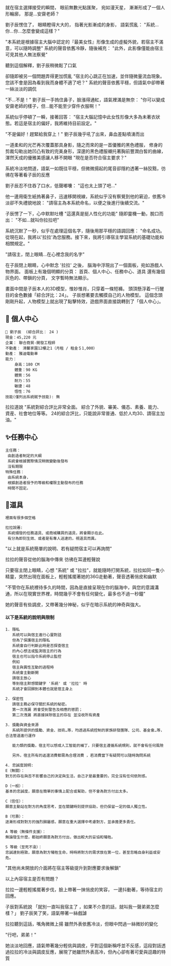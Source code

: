 就在宿主選擇接受的瞬間，
眼前無數光點匯聚，
宛如漫天星，
漸漸形成了一個人形輪廓，
那是...安齋老師？

劉子辰愣住了，
眼睛瞪得大大的，
指著光影漸成的身影，
語氣慌亂：
"系統...你...你...怎麼會變成這樣？"

"本系統是根據宿主大腦中認定的『最美女性』形像生成的虛擬外貌，若宿主不滿意，可以隨時調整"
系統的聲音依舊冷靜，隨後補充：
"此外，此影像僅能由宿主可見其他人無法察覺"

聽到這個解釋，劉子辰稍微鬆了口氣

卻隨即被另一個問題弄得更加慌亂
"宿主的心跳正在加速，並伴隨微量流血現象。您該不會是因為看到我而身體不適了吧？"
系統的聲音依舊平穩，但語氣中卻帶著一絲淡淡的調侃

"不...不是！"
劉子辰一手摀住鼻子，臉漲得通紅，語氣裡滿是無奈：
"你可以變成安齋老師的樣子，但…能不能至少穿件衣服啊！"

系統似乎停頓了一瞬，接著回答：
"宿主大腦記憶中此女性形像大多為未著衣狀態。若這是宿主的偏好，我將維持目前設定。"

"不是偏好！趕緊給我穿上！"
劉子辰幾乎吼了出來，鼻血差點噴湧而出

一道柔和的光芒再次覆蓋那具身影，隨之而來的是一首優雅的黑色禮服，
修身的剪裁勾勒出她凹凸有致的完美身形，深邃的黑色禮服襯托著胸前豐潤白皙的曲線，渾然天成的優雅美感讓人移不開眼
"現在是否符合宿主要求？"

系統冷淡地問道，語氣一如既往平穩，但微微揚起的尾音卻隱約透著一絲狡黠，彷彿在等著看子辰的反應

劉子辰忍不住吞了口水，低聲嘟囔：
"這也太上頭了吧…"

他一邊用衛生紙摀著鼻子，迅速移開視線，系統似乎沒有察覺到他的窘迫，依舊冷淡卻不失禮貌地說：
"請宿主為本系統命名，以便之後進行後續交流。"

子辰愣了一下，心中默默吐槽
"這還真是挺人性化的功能"
隨即靈機一動，脫口而出：
"不如…就叫你拉拉吧"

系統沉默了一秒，似乎在處理這個名字，隨後用那平穩的語調回應：
"命名成功。從現在起，我將以'拉拉'為您服務。接下來，我將引導宿主學習系統的基礎功能和相關規定。"

"請宿主，閉上眼睛…在心裡念我的名字"

在子辰閉上眼睛，心中默念 '拉拉' 之後，
腦海中浮現出了一個面板，宛如游戲人物界面。
面板上有幾個明顯的分頁：
首頁、個人中心、任務中心、道具
還有幾個灰色的、帶鎖的分頁，
文字暫時無法顯示。

畫面中間是子辰本人的3D模型，惟妙惟肖，只穿着一條短褲。
頭頂懸浮着一行醒目的金色數據「綜合評比：24」。
子辰想著要去觸摸自己的人物模型。
這個念頭剛剛升起，人物模型上就出現了點擊特效，遊戲界面直接跳轉到了「個人中心」。

## 📰 個人中心
```
📰 劉子辰  (綜合評比： 24 )
現金：45,220 元
企業： 聯合商貿-開發工程師
不動產： 清馨家園12樓之1（月租 / 租金＄1,000）
動產： 雅迪電動車
能力：
    身高：180 CM
    體重：90 KG
    體質：56
    耐力：55
    敏捷：48
    悟性：76
技能(僅列出系統賦予技能): 無
```

拉拉道說
"系統對綜合評比非常全面。
綜合了外貌、審美、儀态、素養、能力、資産、社會地位等等。
24的綜合評比，只能說非常普通、低於人均30、請宿主加油。"

## ✨任務中心
```
主任務：
 由創造者制定的大綱
 系統會根據實際情況稍微變動後發布
 沒有期限
特殊任務：
 由系統本身，
 根據創造者授予的等級和權限主動發布的任務
 時間不固定。
```

## 🧰道具

```
裡面有很多個空格

拉拉說著:
 系統頒發的任務道具、或商城購買的道具，將會顯示在此。
 有分為即刻生效、或者是有專人送達的，視道具而異。
```

"以上就是系統簡單的說明、若有疑問宿主可以再詢問"

拉拉的聲音從他的腦海中傳來
彷彿在耳邊輕聲說

只要宿主閉上眼睛，心想 "系統" 或 "拉拉"，就能隨時打開系統，拉拉如同一隻小精靈，突然出現在面板上，輕輕搖擺著她的36G走動著，聲音透著俏皮和幽默

"不管你在系統裡待多久的時間，因為是直接呈現在你的腦海中，與您的意識溝通，所以在現實世界裡，時間幾乎不會有任何變化，最多也不過一秒鐘"

她的聲音有些調皮，又帶著幾分神秘，似乎在暗示系統的神奇與強大。

#### 以下是系統的說明與限制
```
1. 隱私
   系統可以與宿主進行心靈對話
   但為了保護宿主的隱私
   系統會自行判斷此時是否探查宿主
   的內心想法或監測宿主的行為
   宿主也可以指令系統停止監控
   例如
   宿主與異性互動的過程時
   系統會主動斷開
   請宿主放心
   等到宿主默想關鍵字 '系統' 或 '拉拉' 時
   系統才會回歸到本體也就是宿主身上
   
2. 保密性
   請宿主務必保守關於系統的秘密。
   第一次洩漏 將會受到警告及相應的懲罰；
   第二次洩漏 將直接抹除宿主的存在 並沒收所有資產

3. 獎勵與資金來源
   系統所提供的獎勵、資金、技術…等，均透過系統控制的家族研發團隊、公司、基金會…等，合法管道進行運作

   能力類的獎勵，宿主可以想成人工智能的補丁，只要宿主遵循系統規則，就不會有任何風險
   
   另外，宿主所有的返還消費都需為合理消費 ，若消費當下有疑問可以隨時詢問系統
```
```
4. 忠誠度說明:
E（無關）：
對方的存在與否不影響自己的決定與生活，自己才是最重要的，完全沒有任何依附感。

D（一般）：
基本的忠誠度，願意在簡單的事情上配合或幫助，但不會為對方付出太多。

C（信任）：
願意主動站在對方的角度思考，並在關鍵時刻提供協助，但仍保留一定的個人獨立性。

B（可靠）：
逐漸形成對對方的強烈歸屬感，願意在重大選擇中考慮對方，並承擔更多責任。

A 等級（無條件支援）：
無論發生什麼，都始終願意為對方付出，做出較大的妥協和犧牲。

S 等級（至死不渝）：
忠誠達到極致，願意為對方犧牲生命，時時將對方的需求放在第一位，甚至忽略自身利益或安危。

```

"其他尚未開放的介面將在宿主等級提升到對應要求後解鎖"

以上內容宿主是否有問題？

拉拉一邊輕輕搖擺著步伐，臉上帶著一抹俏皮的笑容，
一邊抖動著，等待宿主的回應。

子辰對系統說
「就別一直叫我宿主了 ，如果不介意的話，就叫我一聲弟弟怎麼樣？」
劉子辰笑了笑，語氣帶著一絲戲謔

拉拉聽到這話，嘴角微微上揚
雖然外表依舊冷淡，但眼中閃過一絲微妙的變化

"行吧，弟弟！"

她淡淡地回應，語氣帶著幾分輕佻與調皮，乎對這個新稱呼並不反感，這段對話透過拉拉的冷淡與調皮反應，展現了她雖然外表高冷，但內心卻有著可愛與逗趣的特質
